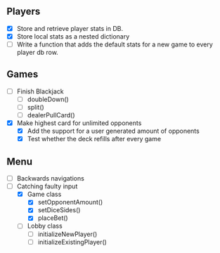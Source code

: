 
Players
------------------
- [x] Store and retrieve player stats in DB.
- [x] Store local stats as a nested dictionary
- [ ] Write a function that adds the default stats for a new game to every player db row.

Games
------------------
- [ ] Finish Blackjack
  - [ ] doubleDown()
  - [ ] split()
  - [ ] dealerPullCard()
  
- [x] Make highest card for unlimited opponents
  - [x] Add the support for a user generated amount of opponents
  - [x] Test whether the deck refills after every game

Menu
------------------
- [ ] Backwards navigations
- [ ] Catching faulty input
  - [x] Game class
    - [x] setOpponentAmount()
    - [x] setDiceSides()
    - [x] placeBet()
  - [ ] Lobby class
    - [ ] initializeNewPlayer()
    - [ ] initializeExistingPlayer()
